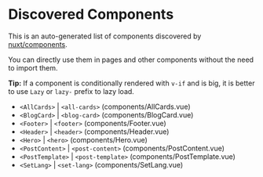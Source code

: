# Discovered Components

This is an auto-generated list of components discovered by [nuxt/components](https://github.com/nuxt/components).

You can directly use them in pages and other components without the need to import them.

**Tip:** If a component is conditionally rendered with `v-if` and is big, it is better to use `Lazy` or `lazy-` prefix to lazy load.

- `<AllCards>` | `<all-cards>` (components/AllCards.vue)
- `<BlogCard>` | `<blog-card>` (components/BlogCard.vue)
- `<Footer>` | `<footer>` (components/Footer.vue)
- `<Header>` | `<header>` (components/Header.vue)
- `<Hero>` | `<hero>` (components/Hero.vue)
- `<PostContent>` | `<post-content>` (components/PostContent.vue)
- `<PostTemplate>` | `<post-template>` (components/PostTemplate.vue)
- `<SetLang>` | `<set-lang>` (components/SetLang.vue)
